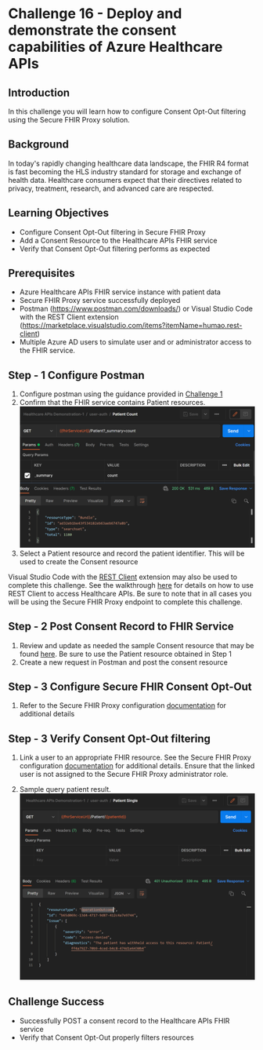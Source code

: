 # Challenge 16 - Deploy and demonstrate the consent capabilities of Azure Healthcare APIs

## Introduction

In this challenge you will learn how to configure Consent Opt-Out filtering using the Secure FHIR Proxy solution.

## Background

In today's rapidly changing healthcare data landscape, the FHIR R4 format is fast becoming the HLS industry standard for storage and exchange of health data. Healthcare consumers expect that their directives related to privacy, treatment, research, and advanced care are respected.

## Learning Objectives

+ Configure Consent Opt-Out filtering in Secure FHIR Proxy
+ Add a Consent Resource to the Healthcare APIs FHIR service
+ Verify that Consent Opt-Out filtering performs as expected

## Prerequisites

+ Azure Healthcare APIs FHIR service instance with patient data
+ Secure FHIR Proxy service successfully deployed
+ Postman (https://www.postman.com/downloads/) or Visual Studio Code with the REST Client extension (https://marketplace.visualstudio.com/items?itemName=humao.rest-client)
+ Multiple Azure AD users to simulate user and or administrator access to the FHIR service. 

## Step - 1 Configure Postman

1. Configure postman using the guidance provided in [Challenge 1](../Challenge-1/Readme.md)
2. Confirm that the FHIR service contains Patient resources.
![Patient Resources](./images/patient-count-postman.png)
3. Select a Patient resource and record the patient identifier. This will be used to create the Consent resource 

Visual Studio Code with the [REST Client](https://marketplace.visualstudio.com/items?itemName=humao.rest-client) extension may also be used to complete this challenge. See the walkthrough [here](https://docs.microsoft.com/en-us/azure/healthcare-apis/using-rest-client) for details on how to use REST Client to access Healthcare APIs. Be sure to note that in all cases you will be using the Secure FHIR Proxy endpoint to complete this challenge.

## Step - 2 Post Consent Record to FHIR Service

1. Review and update as needed the sample Consent resource that may be found [here](./sample-data/consent-resource.json). Be sure to use the Patient resource obtained in Step 1 
2. Create a new request in Postman and post the consent resource

## Step - 3 Configure Secure FHIR Consent Opt-Out

1. Refer to the Secure FHIR Proxy configuration [documentation](https://github.com/microsoft/fhir-proxy/blob/main/docs/configuration.md) for additional details

## Step - 3 Verify Consent Opt-Out filtering

1. Link a user to an appropriate FHIR resource. See the Secure FHIR Proxy configuration [documentation](https://github.com/microsoft/fhir-proxy/blob/main/docs/configuration.md) for additional details. Ensure that the linked user is not assigned to the Secure FHIR Proxy administrator role.

2. Sample query patient result.![Query patient](./images/ConsentOptOut-Withheld-2.png) 


## Challenge Success

+ Successfully POST a consent record to the Healthcare APIs FHIR service
+ Verify that Consent Opt-Out properly filters resources